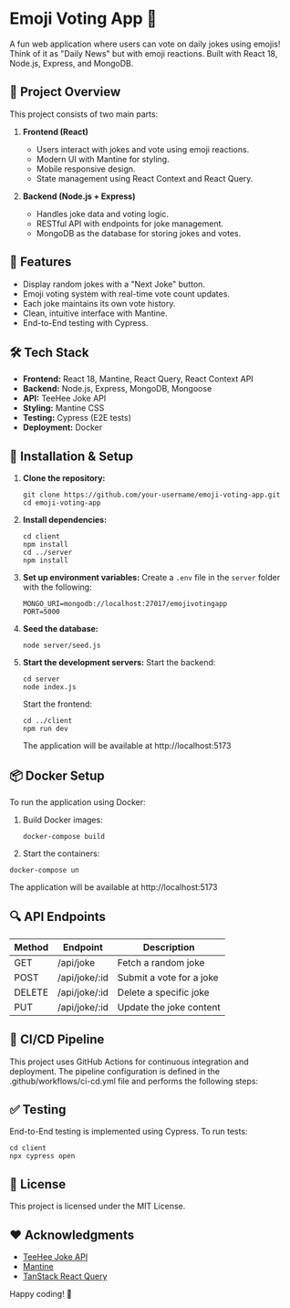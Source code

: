 # Emoji Voting App 🎉

A fun web application where users can vote on daily jokes using emojis! Think of it as "Daily News" but with emoji reactions. Built with React 18, Node.js, Express, and MongoDB.

## 🎯 Project Overview

This project consists of two main parts:

1. **Frontend (React)**

   - Users interact with jokes and vote using emoji reactions.
   - Modern UI with Mantine for styling.
   - Mobile responsive design.
   - State management using React Context and React Query.
2. **Backend (Node.js + Express)**

   - Handles joke data and voting logic.
   - RESTful API with endpoints for joke management.
   - MongoDB as the database for storing jokes and votes.

## 🚀 Features

- Display random jokes with a "Next Joke" button.
- Emoji voting system with real-time vote count updates.
- Each joke maintains its own vote history.
- Clean, intuitive interface with Mantine.
- End-to-End testing with Cypress.

## 🛠️ Tech Stack

- **Frontend:** React 18, Mantine, React Query, React Context API
- **Backend:** Node.js, Express, MongoDB, Mongoose
- **API:** TeeHee Joke API
- **Styling:** Mantine CSS
- **Testing:** Cypress (E2E tests)
- **Deployment:** Docker

## 🔧 Installation & Setup

1. **Clone the repository:**

   ```
   git clone https://github.com/your-username/emoji-voting-app.git
   cd emoji-voting-app
   ```
2. **Install dependencies:**

   ```
   cd client
   npm install
   cd ../server
   npm install
   ```
3. **Set up environment variables:**
   Create a `.env` file in the `server` folder with the following:

   ```
   MONGO_URI=mongodb://localhost:27017/emojivotingapp
   PORT=5000
   ```
4. **Seed the database:**

   ```
   node server/seed.js
   ```
5. **Start the development servers:**
   Start the backend:

   ```
   cd server
   node index.js
   ```

   Start the frontend:

   ```
   cd ../client
   npm run dev
   ```

   The application will be available at http://localhost:5173

## 📦 Docker Setup

To run the application using Docker:

1. Build Docker images:

   ```
   docker-compose build

   ```
2. Start the containers:

```
docker-compose uп
```

The application will be available at http://localhost:5173

## 🔍 API Endpoints

| Method | Endpoint      | Description              |
| ------ | ------------- | ------------------------ |
| GET    | /api/joke     | Fetch a random joke      |
| POST   | /api/joke/:id | Submit a vote for a joke |
| DELETE | /api/joke/:id | Delete a specific joke   |
| PUT    | /api/joke/:id | Update the joke content  |

## 🚀 CI/CD Pipeline

This project uses GitHub Actions for continuous integration and deployment. The pipeline configuration is defined in the .github/workflows/ci-cd.yml file and performs the following steps:

## ✅ Testing

End-to-End testing is implemented using Cypress. To run tests:

```
cd client
npx cypress open
```

## 📜 License

This project is licensed under the MIT License.

## ❤️ Acknowledgments

- [TeeHee Joke API](https://www.freepublicapis.com/teehee-joke-api)
- [Mantine](https://mantine.dev)
- [TanStack React Query](https://tanstack.com/query/latest)

Happy coding! 🚀
